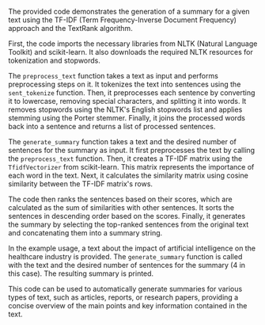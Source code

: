 The provided code demonstrates the generation of a summary for a given text using the TF-IDF (Term Frequency-Inverse Document Frequency) approach and the TextRank algorithm.

First, the code imports the necessary libraries from NLTK (Natural Language Toolkit) and scikit-learn. It also downloads the required NLTK resources for tokenization and stopwords.

The `preprocess_text` function takes a text as input and performs preprocessing steps on it. It tokenizes the text into sentences using the `sent_tokenize` function. Then, it preprocesses each sentence by converting it to lowercase, removing special characters, and splitting it into words. It removes stopwords using the NLTK's English stopwords list and applies stemming using the Porter stemmer. Finally, it joins the processed words back into a sentence and returns a list of processed sentences.

The `generate_summary` function takes a text and the desired number of sentences for the summary as input. It first preprocesses the text by calling the `preprocess_text` function. Then, it creates a TF-IDF matrix using the `TfidfVectorizer` from scikit-learn. This matrix represents the importance of each word in the text. Next, it calculates the similarity matrix using cosine similarity between the TF-IDF matrix's rows.

The code then ranks the sentences based on their scores, which are calculated as the sum of similarities with other sentences. It sorts the sentences in descending order based on the scores. Finally, it generates the summary by selecting the top-ranked sentences from the original text and concatenating them into a summary string.

In the example usage, a text about the impact of artificial intelligence on the healthcare industry is provided. The `generate_summary` function is called with the text and the desired number of sentences for the summary (4 in this case). The resulting summary is printed.

This code can be used to automatically generate summaries for various types of text, such as articles, reports, or research papers, providing a concise overview of the main points and key information contained in the text.
